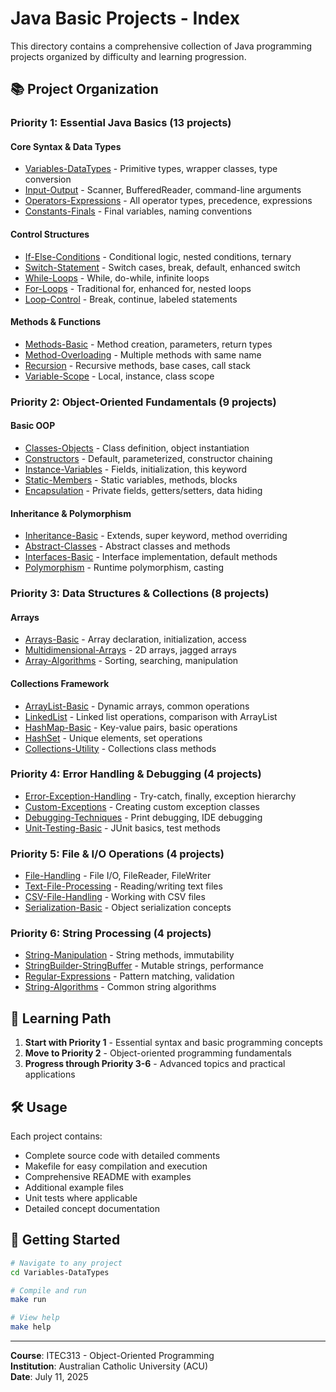 # Java Basic Projects - Index

This directory contains a comprehensive collection of Java programming projects organized by difficulty and learning progression.

## 📚 Project Organization

### Priority 1: Essential Java Basics (13 projects)
#### Core Syntax & Data Types
- [Variables-DataTypes](Variables-DataTypes/) - Primitive types, wrapper classes, type conversion
- [Input-Output](Input-Output/) - Scanner, BufferedReader, command-line arguments  
- [Operators-Expressions](Operators-Expressions/) - All operator types, precedence, expressions
- [Constants-Finals](Constants-Finals/) - Final variables, naming conventions

#### Control Structures
- [If-Else-Conditions](If-Else-Conditions/) - Conditional logic, nested conditions, ternary
- [Switch-Statement](Switch-Statement/) - Switch cases, break, default, enhanced switch
- [While-Loops](While-Loops/) - While, do-while, infinite loops
- [For-Loops](For-Loops/) - Traditional for, enhanced for, nested loops
- [Loop-Control](Loop-Control/) - Break, continue, labeled statements

#### Methods & Functions
- [Methods-Basic](Methods-Basic/) - Method creation, parameters, return types
- [Method-Overloading](Method-Overloading/) - Multiple methods with same name
- [Recursion](Recursion/) - Recursive methods, base cases, call stack
- [Variable-Scope](Variable-Scope/) - Local, instance, class scope

### Priority 2: Object-Oriented Fundamentals (9 projects)
#### Basic OOP
- [Classes-Objects](Classes-Objects/) - Class definition, object instantiation
- [Constructors](Constructors/) - Default, parameterized, constructor chaining
- [Instance-Variables](Instance-Variables/) - Fields, initialization, this keyword
- [Static-Members](Static-Members/) - Static variables, methods, blocks
- [Encapsulation](Encapsulation/) - Private fields, getters/setters, data hiding

#### Inheritance & Polymorphism
- [Inheritance-Basic](Inheritance-Basic/) - Extends, super keyword, method overriding
- [Abstract-Classes](Abstract-Classes/) - Abstract classes and methods
- [Interfaces-Basic](Interfaces-Basic/) - Interface implementation, default methods
- [Polymorphism](Polymorphism/) - Runtime polymorphism, casting

### Priority 3: Data Structures & Collections (8 projects)
#### Arrays
- [Arrays-Basic](Arrays-Basic/) - Array declaration, initialization, access
- [Multidimensional-Arrays](Multidimensional-Arrays/) - 2D arrays, jagged arrays
- [Array-Algorithms](Array-Algorithms/) - Sorting, searching, manipulation

#### Collections Framework
- [ArrayList-Basic](ArrayList-Basic/) - Dynamic arrays, common operations
- [LinkedList](LinkedList/) - Linked list operations, comparison with ArrayList
- [HashMap-Basic](HashMap-Basic/) - Key-value pairs, basic operations
- [HashSet](HashSet/) - Unique elements, set operations
- [Collections-Utility](Collections-Utility/) - Collections class methods

### Priority 4: Error Handling & Debugging (4 projects)
- [Error-Exception-Handling](Error-Exception-Handling/) - Try-catch, finally, exception hierarchy
- [Custom-Exceptions](Custom-Exceptions/) - Creating custom exception classes
- [Debugging-Techniques](Debugging-Techniques/) - Print debugging, IDE debugging
- [Unit-Testing-Basic](Unit-Testing-Basic/) - JUnit basics, test methods

### Priority 5: File & I/O Operations (4 projects)
- [File-Handling](File-Handling/) - File I/O, FileReader, FileWriter
- [Text-File-Processing](Text-File-Processing/) - Reading/writing text files
- [CSV-File-Handling](CSV-File-Handling/) - Working with CSV files
- [Serialization-Basic](Serialization-Basic/) - Object serialization concepts

### Priority 6: String Processing (4 projects)
- [String-Manipulation](String-Manipulation/) - String methods, immutability
- [StringBuilder-StringBuffer](StringBuilder-StringBuffer/) - Mutable strings, performance
- [Regular-Expressions](Regular-Expressions/) - Pattern matching, validation
- [String-Algorithms](String-Algorithms/) - Common string algorithms

## 🎯 Learning Path

1. **Start with Priority 1** - Essential syntax and basic programming concepts
2. **Move to Priority 2** - Object-oriented programming fundamentals
3. **Progress through Priority 3-6** - Advanced topics and practical applications

## 🛠 Usage

Each project contains:
- Complete source code with detailed comments
- Makefile for easy compilation and execution
- Comprehensive README with examples
- Additional example files
- Unit tests where applicable
- Detailed concept documentation

## 📝 Getting Started

```bash
# Navigate to any project
cd Variables-DataTypes

# Compile and run
make run

# View help
make help
```

---

**Course**: ITEC313 - Object-Oriented Programming  
**Institution**: Australian Catholic University (ACU)  
**Date**: July 11, 2025
